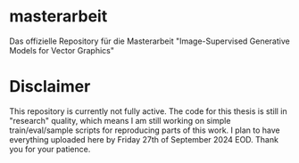 # masterarbeit
Das offizielle Repository für die Masterarbeit "Image-Supervised Generative Models for Vector Graphics"

# Disclaimer
This repository is currently not fully active. The code for this thesis is still in "research" quality, which means I am still working on simple train/eval/sample scripts for reproducing parts of this work. I plan to have everything uploaded here by Friday 27th of September 2024 EOD. Thank you for your patience.
